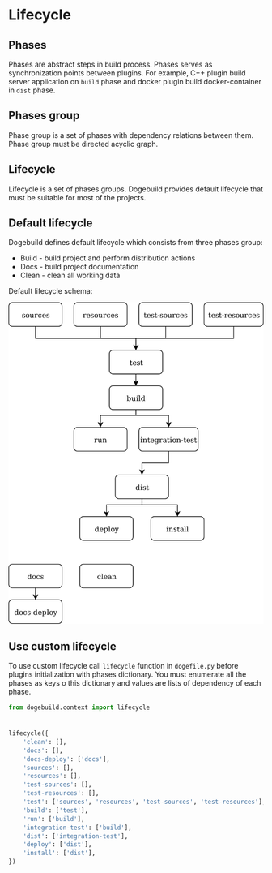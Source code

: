 # Lifecycle

## Phases

Phases are abstract steps in build process.
Phases serves as synchronization points between plugins.
For example, C++ plugin build server application on `build` phase and docker plugin build docker-container in `dist` phase.

## Phases group

Phase group is a set of phases with dependency relations between them.
Phase group must be directed acyclic graph.

## Lifecycle

Lifecycle is a set of phases groups. 
Dogebuild provides default lifecycle that must be suitable for most of the projects.

## Default lifecycle

Dogebuild defines default lifecycle which consists from three phases group:
 - Build - build project and perform distribution actions
 - Docs - build project documentation
 - Clean - clean all working data

Default lifecycle schema:

![](images/default-lifecycle.png)

## Use custom lifecycle

To use custom lifecycle call `lifecycle` function in `dogefile.py` before plugins initialization with phases dictionary.
You must enumerate all the phases as keys o this dictionary and values are lists of dependency of each phase.


```python
from dogebuild.context import lifecycle


lifecycle({
    'clean': [],
    'docs': [],
    'docs-deploy': ['docs'],
    'sources': [],
    'resources': [],
    'test-sources': [],
    'test-resources': [],
    'test': ['sources', 'resources', 'test-sources', 'test-resources'],
    'build': ['test'],
    'run': ['build'],
    'integration-test': ['build'],
    'dist': ['integration-test'],
    'deploy': ['dist'],
    'install': ['dist'],
})

```

